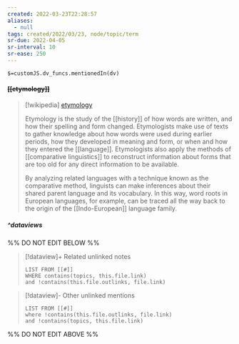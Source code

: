 ```yaml
---
created: 2022-03-23T22:28:57 
aliases:
  - null
tags: created/2022/03/23, node/topic/term
sr-due: 2022-04-05
sr-interval: 10
sr-ease: 250
---
```

`$=customJS.dv_funcs.mentionedIn(dv)`

#### <s class="topic-title">[[etymology]]</s>

> [!wikipedia] [etymology](https://en.wikipedia.org/wiki/Etymology)
> 
> Etymology is the study of the [[history]] of how words are written, and how their spelling and form changed. Etymologists make use of texts to gather knowledge about how words were used during earlier periods, how they developed in meaning and form, or when and how they entered the [[language]]. Etymologists also apply the methods of [[comparative linguistics]] to reconstruct information about forms that are too old for any direct information to be available.
> 
> By analyzing related languages with a technique known as the comparative method, linguists can make inferences about their shared parent language and its vocabulary. In this way, word roots in European languages, for example, can be traced all the way back to the origin of the [[Indo-European]] language family.
> 


##### ^dataviews

%% DO NOT EDIT BELOW %%
> [!dataview]+ Related unlinked notes
> ```dataview
> LIST FROM [[#]]
> WHERE contains(topics, this.file.link)
> and !contains(this.file.outlinks, file.link)
> ```
 
> [!dataview]- Other unlinked mentions
> ```dataview
> LIST FROM [[#]]
> where !contains(this.file.outlinks, file.link)
> and !contains(topics, this.file.link)
> ```

%% DO NOT EDIT ABOVE %%
